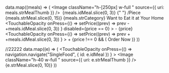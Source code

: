 data.map((meals) => (
<ScrollView key={meals.idMeal}>
<Image
className="h-[250px] w-full "
source={{ uri: meals.strMealThumb }}
/>
<View className="flex-row justify-between pt-4 bg-gray-300 p-2  ">
<View className="flex-row  items-center justify-around space-x-2">
<View className="h-5 w-5">
<Image className="h-5 w-5" source={Rs} />
</View>
<Text className="text-[16px] ml-10">
<Text className="text-blue-600 text-[25px] font-semibold">
{meals.idMeal.slice(0, 3)}
</Text>{" "}
/Piece
</Text>
</View>
<View>
<Text className="text-[20px] font-extralight ">
{meals.strMeal.slice(0, 15)}
</Text>
<Text className="text-[12px] text-right  text-gray-500">
{meals.strCategory}
</Text>
</View>
</View>
<Text className="mt-5 text-xl text-center bg-gray-300 p-3">
Want to Eat it at Your Home
</Text>
<View className="flex-row justify-evenly mt-5">
<TouchableOpacity
onPress={() =>
setPrice((prev) => prev - +meals.idMeal.slice(0, 3))
}
disabled={price == 0} >
<Text className="bg-red-200 w-[80px] pt-1 justify-center h-[50px] text-center items-center text-white font-bold text-[28px]"> -
</Text>
</TouchableOpacity>
<Text className="bg-gray-300 w-[80px] pt-1 justify-center h-[50px] text-center items-center text-white font-bold text-[28px]">
{price}
</Text>
<TouchableOpacity
onPress={() =>
setPrice((prev) => prev + +meals.idMeal.slice(0, 3))
} >
<Text className="bg-green-200 w-[80px] pt-1 justify-center h-[50px] text-center items-center text-white font-bold text-[28px]"> +
</Text>
</TouchableOpacity>
</View>
{price !== 0 && (
<TouchableOpacity className="mt-5 text-xl text-center bg-green-400 p-3">
<Text className=" text-xl text-center">Order Now</Text>
</TouchableOpacity>
)}
</ScrollView>
))

//22222
data.map((e) => (
<TouchableOpacity
onPress={() =>
navigation.navigate("SingleFood", { id: e.idMeal })
} >
<View key={e.idMeal} className="p-2 relative">
<Image
className="h-40 w-full "
source={{ uri: e.strMealThumb }}
/>
<Text className="absolute left-4 bottom-4 text-xl text-black bg-gray-100 p-2">
{e.strMeal.slice(0, 10)}
</Text>
</View>
</TouchableOpacity>
))
